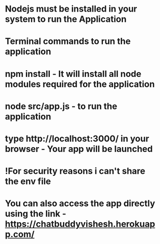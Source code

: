 # Nodejs must be installed in your system to run the Application
# Terminal commands to run the application
# npm install - It will install all node modules required for the application
# node src/app.js - to run the application
# type http://localhost:3000/ in your browser - Your app will be launched 
# !For security reasons i can't share the env file
# You can also access the app directly using the link - https://chatbuddyvishesh.herokuapp.com/

